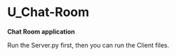 # U_Chat-Room
**Chat Room application**

Run the Server.py first, then you can run the Client files.
